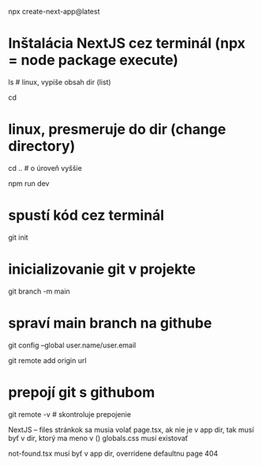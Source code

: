 npx create-next-app@latest
# Inštalácia NextJS cez terminál (npx = node package execute)

ls
# linux, vypíše obsah dir (list)

cd
# linux, presmeruje do dir (change directory)

cd ..
# o úroveň vyššie

npm run dev
# spustí kód cez terminál

git init
# inicializovanie git v projekte

git branch -m main
# spraví main branch na githube

git config –global user.name/user.email

git remote add origin url
# prepojí git s githubom

git remote -v
# skontroluje prepojenie



NextJS – files stránkok sa musia volať page.tsx, ak nie je v app dir, tak musí byť v dir, ktorý ma meno v ()
globals.css musí existovať


not-found.tsx musí byť v app dir, overridene defaultnu page 404